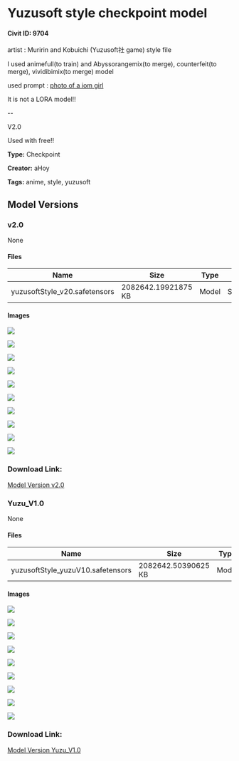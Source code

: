 # Yuzusoft style checkpoint model

#### Civit ID: 9704

<p>artist : Muririn and Kobuichi (Yuzusoft社 game) style file</p><p></p><p>I used animefull(to train) and Abyssorangemix(to merge), counterfeit(to merge), vividibimix(to merge) model</p><p></p><p>used prompt : <u>photo of a iom girl</u></p><p></p><p>It is not a LORA model!!</p><p></p><p>--</p><p></p><p>V2.0</p><p></p><p>Used with free!! </p><p></p><p></p>

**Type:** Checkpoint

**Creator:** aHoy

**Tags:** anime, style, yuzusoft

## Model Versions

### v2.0

None

#### Files

| Name | Size | Type | Format | Download Url | AutoV1 | AutoV2 | SHA256 | CRC32 | BLAKE3 |
| --- | --- | --- | --- | --- | --- | --- | --- | --- | --- |
| yuzusoftStyle_v20.safetensors | 2082642.19921875 KB | Model | SafeTensor | https://civitai.com/api/download/models/70737 | 3EE0B7C8 | 7C6626694C | 7C6626694C97C90FB8FEDDEEAE17199A673257FE11A1BA3667A354C49A51D085 | 414329EC | 71324CBA2B98A34D16988DB2C2ACC2ACFCCEF53FA29431B9016F8C5753FAFAB6 |

#### Images

<p><img src="https://image.civitai.com/xG1nkqKTMzGDvpLrqFT7WA/9ce09a0d-90ac-431f-8879-73bb39e735ee/width=450/790134.jpeg" /></p>

<p><img src="https://image.civitai.com/xG1nkqKTMzGDvpLrqFT7WA/720e2e47-3592-4d75-b68f-e46a80dcf16e/width=450/790136.jpeg" /></p>

<p><img src="https://image.civitai.com/xG1nkqKTMzGDvpLrqFT7WA/95ade6e0-d082-4a77-96e8-9e6e5442a2cb/width=450/790135.jpeg" /></p>

<p><img src="https://image.civitai.com/xG1nkqKTMzGDvpLrqFT7WA/a1d7e30d-fe00-40b4-9721-b511e6be4cdc/width=450/790137.jpeg" /></p>

<p><img src="https://image.civitai.com/xG1nkqKTMzGDvpLrqFT7WA/d266610e-00c9-4893-a3cb-fe3cc51e7476/width=450/790140.jpeg" /></p>

<p><img src="https://image.civitai.com/xG1nkqKTMzGDvpLrqFT7WA/41b705fe-5a2b-4f66-850f-e4183aed5489/width=450/790141.jpeg" /></p>

<p><img src="https://image.civitai.com/xG1nkqKTMzGDvpLrqFT7WA/62da4559-41c7-4662-8962-cd2e6a197f7c/width=450/790139.jpeg" /></p>

<p><img src="https://image.civitai.com/xG1nkqKTMzGDvpLrqFT7WA/3f623e21-c167-4452-b2bf-33e1549e30a7/width=450/790138.jpeg" /></p>

<p><img src="https://image.civitai.com/xG1nkqKTMzGDvpLrqFT7WA/9634a04b-4604-4b30-9e8e-b99f0cbdc388/width=450/790143.jpeg" /></p>

<p><img src="https://image.civitai.com/xG1nkqKTMzGDvpLrqFT7WA/4fa33ed5-887e-4a09-bcc2-979ac97f217b/width=450/790142.jpeg" /></p>

### Download Link:

[Model Version v2.0](https://civitai.com/api/download/models/70737)

### Yuzu_V1.0

None

#### Files

| Name | Size | Type | Format | Download Url | AutoV1 | AutoV2 | SHA256 | CRC32 | BLAKE3 |
| --- | --- | --- | --- | --- | --- | --- | --- | --- | --- |
| yuzusoftStyle_yuzuV10.safetensors | 2082642.50390625 KB | Model | SafeTensor | https://civitai.com/api/download/models/11540 | 3A07E7BF | 5CDD94D058 | 5CDD94D058D288AA988C7637A83B2B38799244ABA703064F0F7AF82E9641409D | 7DBC0027 | B73F6B524DB591EECE8C3C168521205FA07DF12A01C419657E1F67BC0A425990 |

#### Images

<p><img src="https://image.civitai.com/xG1nkqKTMzGDvpLrqFT7WA/acbfb05e-1394-447f-c46b-e19149bf1300/width=450/110586.jpeg" /></p>

<p><img src="https://image.civitai.com/xG1nkqKTMzGDvpLrqFT7WA/d58aa645-2ee0-4db2-9cc4-35fba26c0900/width=450/110596.jpeg" /></p>

<p><img src="https://image.civitai.com/xG1nkqKTMzGDvpLrqFT7WA/c1d3a8aa-729f-478e-be06-c24f40478200/width=450/110595.jpeg" /></p>

<p><img src="https://image.civitai.com/xG1nkqKTMzGDvpLrqFT7WA/7baf510e-89c5-429f-c73c-eaa957708300/width=450/110593.jpeg" /></p>

<p><img src="https://image.civitai.com/xG1nkqKTMzGDvpLrqFT7WA/fc0e95e3-a8e2-4ca3-66a2-182264eae200/width=450/110592.jpeg" /></p>

<p><img src="https://image.civitai.com/xG1nkqKTMzGDvpLrqFT7WA/5099b21e-c32b-400b-07e3-e5717f53fa00/width=450/110591.jpeg" /></p>

<p><img src="https://image.civitai.com/xG1nkqKTMzGDvpLrqFT7WA/b2a4172d-fa2b-49eb-e49e-f08ec781b100/width=450/110590.jpeg" /></p>

<p><img src="https://image.civitai.com/xG1nkqKTMzGDvpLrqFT7WA/57f0cc79-47c0-46f2-8f10-e23e8ef22900/width=450/110588.jpeg" /></p>

<p><img src="https://image.civitai.com/xG1nkqKTMzGDvpLrqFT7WA/5357e58c-a964-479f-0aa0-d595174c4a00/width=450/110587.jpeg" /></p>

### Download Link:

[Model Version Yuzu_V1.0](https://civitai.com/api/download/models/11540)

